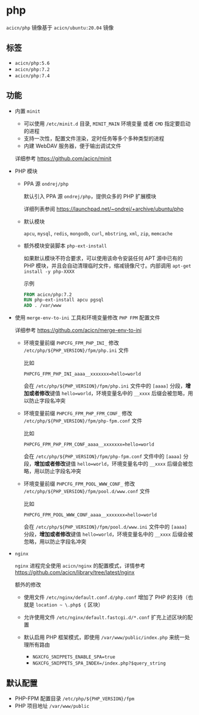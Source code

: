 # php

`acicn/php` 镜像基于 `acicn/ubuntu:20.04` 镜像

## 标签

* `acicn/php:5.6`
* `acicn/php:7.2`
* `acicn/php:7.4`

## 功能

* 内置 `minit`

    - 可以使用 `/etc/minit.d` 目录, `MINIT_MAIN` 环境变量 或者 `CMD` 指定要启动的进程
    - 支持一次性，配置文件渲染，定时任务等多个多种类型的进程
    - 内建 WebDAV 服务器，便于输出调试文件

    详细参考 https://github.com/acicn/minit

* PHP 模块

    - PPA 源 `ondrej/php`

      默认引入 PPA 源 `ondrej/php`，提供众多的 PHP 扩展模块

      详细列表参阅 https://launchpad.net/~ondrej/+archive/ubuntu/php

    - 默认模块

      `apcu`, `mysql`, `redis`, `mongodb`, `curl`, `mbstring`, `xml`, `zip`, `memcache`

    - 额外模块安装脚本 `php-ext-install`

      如果默认模块不符合要求，可以使用该命令安装任何 APT 源中已有的 PHP 模块，并且会自动清理临时文件，缩减镜像尺寸。内部调用 `apt-get install -y php-XXXX`

      示例

      ```dockerfile
      FROM acicn/php:7.2
      RUN php-ext-install apcu pgsql
      ADD . /var/www
      ```

* 使用 `merge-env-to-ini` 工具和环境变量修改 `PHP FPM` 配置文件

    详细参考 https://github.com/acicn/merge-env-to-ini

    * 环境变量前缀 `PHPCFG_FPM_PHP_INI_` 修改 `/etc/php/${PHP_VERSION}/fpm/php.ini` 文件

        比如

        `PHPCFG_FPM_PHP_INI_aaaa__xxxxxxx=hello=world`

        会在 `/etc/php/${PHP_VERSION}/fpm/php.ini` 文件中的 `[aaaa]` 分段，**增加或者修改**键值 `hello=world`，环境变量名中的 `__xxxx` 后缀会被忽略，用以防止字段名冲突

    * 环境变量前缀 `PHPCFG_FPM_PHP_FPM_CONF_` 修改 `/etc/php/${PHP_VERSION}/fpm/php-fpm.conf` 文件

        比如

        `PHPCFG_FPM_PHP_FPM_CONF_aaaa__xxxxxxx=hello=world`

        会在 `/etc/php/${PHP_VERSION}/fpm/php-fpm.conf` 文件中的 `[aaaa]` 分段，**增加或者修改**键值 `hello=world`，环境变量名中的 `__xxxx` 后缀会被忽略，用以防止字段名冲突

    * 环境变量前缀 `PHPCFG_FPM_POOL_WWW_CONF_` 修改 `/etc/php/${PHP_VERSION}/fpm/pool.d/www.conf` 文件

        比如

        `PHPCFG_FPM_POOL_WWW_CONF_aaaa__xxxxxxx=hello=world`

        会在 `/etc/php/${PHP_VERSION}/fpm/pool.d/www.ini` 文件中的 `[aaaa]` 分段，**增加或者修改**键值 `hello=world`，环境变量名中的 `__xxxx` 后缀会被忽略，用以防止字段名冲突

* `nginx`

    `nginx` 进程完全使用 `acicn/nginx` 的配置模式，详情参考 https://github.com/acicn/library/tree/latest/nginx

    额外的修改

    - 使用文件 `/etc/nginx/default.conf.d/php.conf` 增加了 PHP 的支持（也就是 `location ~ \.php$ {` 区块）

    - 允许使用文件 `/etc/nginx/default.fastcgi.d/*.conf` 扩充上述区块的配置

    - 默认启用 PHP 框架模式，即使用 `/var/www/public/index.php` 来统一处理所有路由
        - `NGXCFG_SNIPPETS_ENABLE_SPA=true`
        - `NGXCFG_SNIPPETS_SPA_INDEX=/index.php?$query_string`

## 默认配置

* PHP-FPM 配置目录 `/etc/php/${PHP_VERSION}/fpm`
* PHP 项目地址 `/var/www/public`

